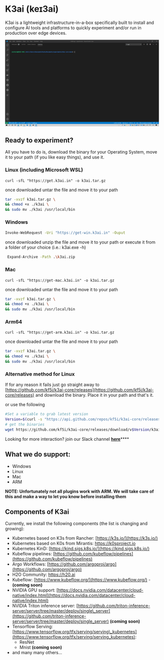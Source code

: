 # K3ai \(keɪ3ai\)

K3ai is a lightweight infrastructure-in-a-box specifically built to install and configure AI tools and platforms to quickly experiment and/or run in production over edge devices.

![](.gitbook/assets/k3ai-h2o-k0s.gif)

## Ready to experiment?

All you have to do is, download the binary for your Operating System, move it to your path \(if you like easy things\), and use it.

### Linux \(including Microsoft WSL\)

```text
curl -sfL "https://get.k3ai.in" -o k3ai.tar.gz
```

once downloaded untar the file  and move it to your path

```bash
tar -xvzf k3ai.tar.gz \
&& chmod +x ./k3ai \
&& sudo mv ./k3ai /usr/local/bin
```

### Windows

```bash
Invoke-WebRequest -Uri "https://get-win.k3ai.in" -Ouput
```

once downloaded unzip the file and move it to your path or execute it from a folder of your choice \(i.e.: k3ai.exe -h\)

```bash
 Expand-Archive -Path .\k3ai.zip
```

### Mac

```text
curl -sfL "https://get-mac.k3ai.in" -o k3ai.tar.gz
```

once downloaded untar the file  and move it to your path

```bash
tar -xvzf k3ai.tar.gz \
&& chmod +x ./k3ai \
&& sudo mv ./k3ai /usr/local/bin
```

### Arm64

```text
curl -sfL "https://get-arm.k3ai.in" -o k3ai.tar.gz
```

once downloaded untar the file  and move it to your path

```bash
tar -xvzf k3ai.tar.gz \
&& chmod +x ./k3ai \
&& sudo mv ./k3ai /usr/local/bin
```

### Alternative method for Linux

If for any reason it fails just go straight away to [https://github.com/kf5i/k3ai-core/releases](https://github.com/kf5i/k3ai-core/releases) and download the binary. Place it in your path and that's it.

 or use the following

```bash
#Set a variable to grab latest version
Version=$(curl -s "https://api.github.com/repos/kf5i/k3ai-core/releases/latest" | awk -F '"' '/tag_name/{print $4}' | cut -c 2-6) 
# get the binaries
wget https://github.com/kf5i/k3ai-core/releases/download/v$Version/k3ai-core_${Version}_linux_amd64.tar.gz
```

Looking for more interaction? join our Slack channel [**here**](https://join.slack.com/t/k3ai/shared_invite/zt-j61vfvkx-tCD~k9l2218lu7ZplRLGNA)\*\*\*\*

## What we do support:

* Windows
* Linux
* Mac
* ARM

**NOTE: Unfortunately not all plugins work with ARM. We will take care of this and make a way to let you know before installing them**

## Components of K3ai

Currently, we install the following components \(the list is changing and growing\):

* Kubernetes based on K3s from Rancher: [https://k3s.io/](https://k3s.io/)
* Kubernetes based on K0s from Mirantis: https://k0sproject.io
* Kubernetes KinD: [https://kind.sigs.k8s.io/](https://kind.sigs.k8s.io/)
* Kubeflow pipelines: [https://github.com/kubeflow/pipelines](https://github.com/kubeflow/pipelines)
* Argo Workflows: [https://github.com/argoproj/argo](https://github.com/argoproj/argo)
* H2O Community: https://h20.ai
* Kubeflow: [https://www.kubeflow.org/](https://www.kubeflow.org/) - **\(coming soon\)**
* NVIDIA GPU support: [https://docs.nvidia.com/datacenter/cloud-native/index.html](https://docs.nvidia.com/datacenter/cloud-native/index.html)
* NVIDIA Triton inference server: [https://github.com/triton-inference-server/server/tree/master/deploy/single\_server](https://github.com/triton-inference-server/server/tree/master/deploy/single_server) **\(coming soon\)**
* Tensorflow Serving: [https://www.tensorflow.org/tfx/serving/serving\_kubernetes](https://www.tensorflow.org/tfx/serving/serving_kubernetes):
  * ResNet
  * Mnist **\(coming soon\)**
* and many many others...

